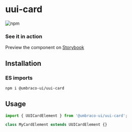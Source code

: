 # uui-card

![npm](https://img.shields.io/npm/v/@umbraco-ui/uui-card?logoColor=%231B264F)

### See it in action

Preview the component on [Storybook](http://localhost:6006/?path=/story/uui-card)

## Installation

### ES imports

```zsh
npm i @umbraco-ui/uui-card
```

## Usage

```javascript
import { UUICardElement } from '@umbraco-ui/uui-card';

class MyCardElement extends UUICardElement {}
```

